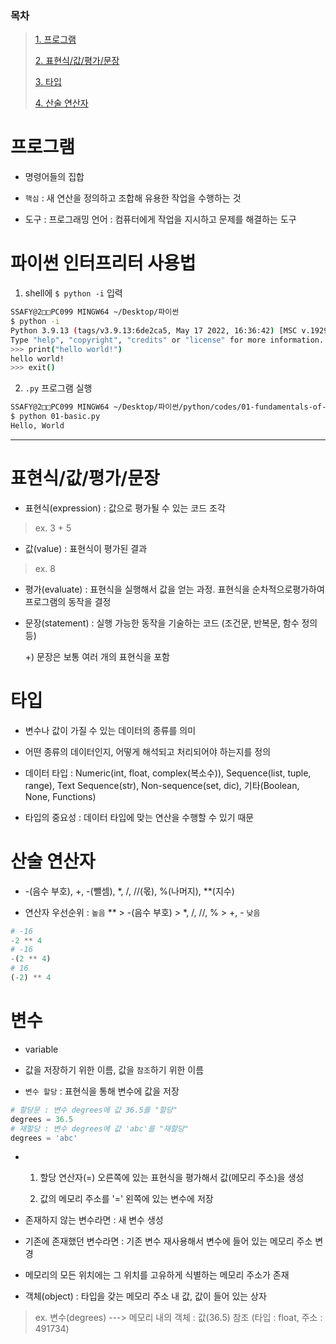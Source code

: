 ### 목차

> [1. 프로그램](#프로그램)
> 
> [2. 표현식/값/평가/문장](#표현식값평가문장)
> 
> [3. 타입](#타입)
> 
> [4. 산술 연산자](#산술-연산자)

  

# 프로그램

- 명령어들의 집합

- `핵심` : 새 연산을 정의하고 조합해 유용한 작업을 수행하는 것

- 도구 : 프로그래밍 언어 : 컴퓨터에게 작업을 지시하고 문제를 해결하는 도구

# 파이썬 인터프리터 사용법

1. shell에 `$ python -i` 입력

```bash
SSAFY@2□□PC099 MINGW64 ~/Desktop/파이썬
$ python -i
Python 3.9.13 (tags/v3.9.13:6de2ca5, May 17 2022, 16:36:42) [MSC v.1929 64 bit (AMD64)] on win32
Type "help", "copyright", "credits" or "license" for more information.
>>> print("hello world!")
hello world!
>>> exit()
```

2. `.py` 프로그램 실행

```bash
SSAFY@2□□PC099 MINGW64 ~/Desktop/파이썬/python/codes/01-fundamentals-of-python (master)
$ python 01-basic.py 
Hello, World
```

---

# 표현식/값/평가/문장

- 표현식(expression) : 값으로 평가될 수 있는 코드 조각

> ex. 3 + 5

- 값(value) : 표현식이 평가된 결과

> ex. 8

- 평가(evaluate) : 표현식을 실행해서 값을 얻는 과정. 표현식을 순차적으로평가하여 프로그램의 동작을 결정

- 문장(statement) : 실행 가능한 동작을 기술하는 코드 (조건문, 반복문, 함수 정의 등)
  
  +) 문장은 보통 여러 개의 표현식을 포함

# 타입

- 변수나 값이 가질 수 있는 데이터의 종류를 의미

- 어떤 종류의 데이터인지, 어떻게 해석되고 처리되어야 하는지를 정의

- 데이터 타입 : Numeric(int, float, complex(복소수)), Sequence(list, tuple, range), Text Sequence(str), Non-sequence(set, dic), 기타(Boolean, None, Functions)

- 타입의 중요성 : 데이터 타입에 맞는 연산을 수행할 수 있기 때문

# 산술 연산자

- -(음수 부호), +, -(뺄셈), \*, /, //(몫), %(나머지), \**(지수)

- 연산자 우선순위 : `높음` \** > -(음수 부호) > \*, /, //, % > +, - `낮음`

```python
# -16
-2 ** 4
# -16
-(2 ** 4)
# 16
(-2) ** 4
```

# 변수

- variable

- 값을 저장하기 위한 이름, 값을 `참조`하기 위한 이름

- `변수 할당` : 표현식을 통해 변수에 값을 저장

```python
# 할당문 : 변수 degrees에 값 36.5를 "할당"
degrees = 36.5
# 재할당 : 변수 degrees에 값 'abc'를 "재할당"
degrees = 'abc'
```

- 1.  할당 연산자(=) 오른쪽에 있는 표현식을 평가해서 값(메모리 주소)을 생성
  
  2. 값의 메모리 주소를 '=' 왼쪽에 있는 변수에 저장

- 존재하지 않는 변수라면 : 새 변수 생성

- 기존에 존재했던 변수라면 : 기존 변수 재사용해서 변수에 들어 있는 메모리 주소 변경



- 메모리의 모든 위치에는 그 위치를 고유하게 식별하는 메모리 주소가 존재

- 객체(object) : 타입을 갖는 메모리 주소 내 값, 값이 들어 있는 상자

> ex. 변수(degrees) ---> 메모리 내의 객체 : 값(36.5) 참조 (타입 : float, 주소 : 491734)


